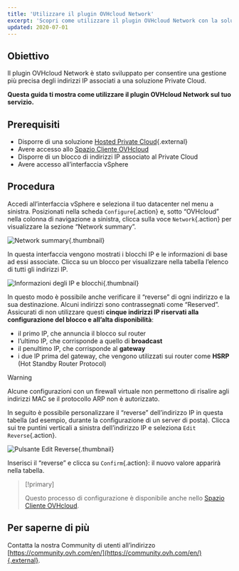 ```yaml
---
title: 'Utilizzare il plugin OVHcloud Network'
excerpt: 'Scopri come utilizzare il plugin OVHcloud Network con la soluzione Private Cloud'
updated: 2020-07-01
---
```


## Obiettivo

Il plugin OVHcloud Network è stato sviluppato per consentire una gestione più precisa degli indirizzi IP associati a una soluzione Private Cloud.

**Questa guida ti mostra come utilizzare il plugin OVHcloud Network sul tuo servizio.**

## Prerequisiti

- Disporre di una soluzione [Hosted Private Cloud](https://www.ovhcloud.com/it/enterprise/products/hosted-private-cloud/){.external}
- Avere accesso allo [Spazio Cliente OVHcloud](https://www.ovh.com/auth/?action=gotomanager&from=https://www.ovh.it/&ovhSubsidiary=it)
- Disporre di un blocco di indirizzi IP associato al Private Cloud
- Avere accesso all’interfaccia vSphere

## Procedura

Accedi all’interfaccia vSphere e seleziona il tuo datacenter nel menu a sinistra. Posizionati nella scheda `Configure`{.action} e, sotto “OVHcloud” nella colonna di navigazione a sinistra, clicca sulla voce `Network`{.action} per visualizzare la sezione “Network summary”.

![Network summary](images_ovhcloudplugin_01.png){.thumbnail}

In questa interfaccia vengono mostrati i blocchi IP e le informazioni di base ad essi associate. Clicca su un blocco per visualizzare nella tabella l’elenco di tutti gli indirizzi IP.

![Informazioni degli IP e blocchi](images_ovhcloudplugin_02.png){.thumbnail}

In questo modo è possibile anche verificare il “reverse” di ogni indirizzo e la sua destinazione. Alcuni indirizzi sono contrassegnati come “Reserved”. Assicurati di non utilizzare questi **cinque indirizzi IP riservati alla configurazione del blocco e all’alta disponibilità**:

- il primo IP, che annuncia il blocco sul router
- l’ultimo IP, che corrisponde a quello di **broadcast**
- il penultimo IP, che corrisponde al **gateway**
- i due IP prima del gateway, che vengono utilizzati sui router come **HSRP** (Hot Standby Router Protocol)

> [!warning]
> Alcune configurazioni con un firewall virtuale non permettono di risalire agli indirizzi MAC se il protocollo ARP non è autorizzato.
>

In seguito è possibile personalizzare il “reverse” dell’indirizzo IP in questa tabella (ad esempio, durante la configurazione di un server di posta). Clicca sui tre puntini verticali a sinistra dell’indirizzo IP e seleziona `Edit Reverse`{.action}.

![Pulsante Edit Reverse](images_ovhcloudplugin_03.png){.thumbnail}

Inserisci il “reverse” e clicca su `Confirm`{.action}: il nuovo valore apparirà nella tabella.

> [!primary]
>
> Questo processo di configurazione è disponibile anche nello [Spazio Cliente OVHcloud](https://www.ovh.com/auth/?action=gotomanager&from=https://www.ovh.it/&ovhSubsidiary=it). 
> 

## Per saperne di più

Contatta la nostra Community di utenti all’indirizzo [https://community.ovh.com/en/](https://community.ovh.com/en/){.external}.

